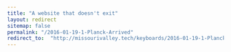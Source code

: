 ```yaml
---
title: "A website that doesn't exit"
layout: redirect
sitemap: false
permalink: "/2016-01-19-1-Planck-Arrived"
redirect_to:  "http://missourivalley.tech/keyboards/2016-01-19-1-Planck-Arrived"
---
```


